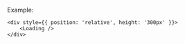 Example:

    <div style={{ position: 'relative', height: '300px' }}>
        <Loading />
    </div>